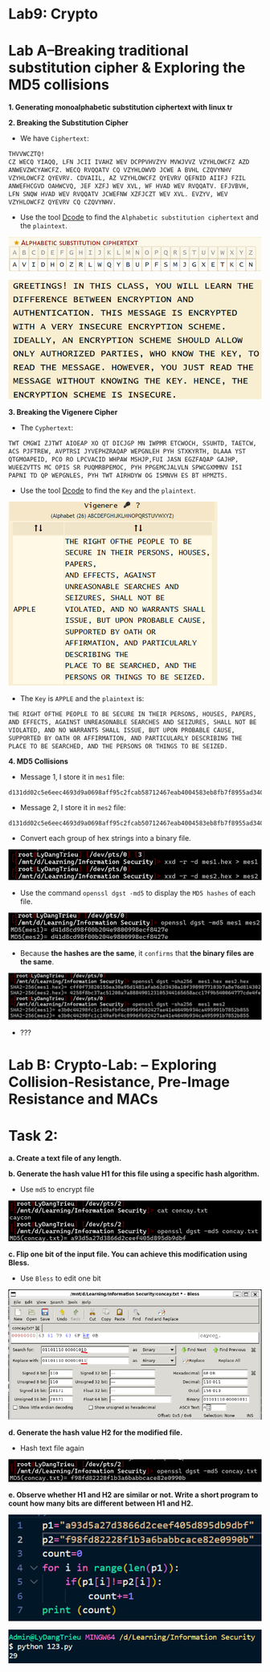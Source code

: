# Lab9: Crypto

# Lab A–Breaking traditional substitution cipher & Exploring the MD5 collisions

**1. Generating monoalphabetic substitution ciphertext with linux tr**

**2. Breaking the Substitution Cipher**

- We have `Ciphertext`:

```
THVVWCZTQ!
CZ WECQ YIAQQ, LFN JCII IVAHZ WEV DCPPVHVZYV MVWJVVZ VZYHLOWCFZ AZD
ANWEVZWCYAWCFZ. WECQ RVQQATV CQ VZYHLOWVD JCWE A BVHL CZQVYNHV
VZYHLOWCFZ QYEVRV. CDVAIIL, AZ VZYHLOWCFZ QYEVRV QEFNID AIIFJ FZIL
ANWEFHCGVD OAHWCVQ, JEF XZFJ WEV XVL, WF HVAD WEV RVQQATV. EFJVBVH,
LFN SNQW HVAD WEV RVQQATV JCWEFNW XZFJCZT WEV XVL. EVZYV, WEV
VZYHLOWCFZ QYEVRV CQ CZQVYNHV.
```

- Use the tool [Dcode](https://www.dcode.fr/monoalphabetic-substitution) to find the `Alphabetic substitution ciphertext` and the `plaintext`.

![img](./img/substitution.png)

![img](./img/plaintextA.png)

**3. Breaking the Vigenere Cipher**

- The `Cyphertext`:

```
TWT CMGWI ZJTWT AIOEAP XO QT DICJGP MN IWPMR ETCWOCH, SSUHTD, TAETCW, ACS PJFTREW, AVPTRSI JYVEPHZRAQAP WEPGNLEH PYH STXKYRTH, DLAAA YST QTGMOAPEID, PCO RO LPCVACID WHPAW MSHJP,FUI JASN EGZFAQAP GAJHP, WUEEZVTTS MC OPIS SR PUQMRBPEMOC, PYH PPGEMCJALVLN SPWCGXMMNV ISI PAPNI TD QP WEPGNLES, PYH TWT AIRHDYW OG ISMNVH ES BT HPMZTS.
```

- Use the tool [Dcode](https://www.dcode.fr/vigenere-cipher) to find the `Key` and the `plaintext`.

![img](./img/Lab9/plaintextB.png)

- The `Key` is `APPLE` and the `plaintext` is:

```
THE RIGHT OFTHE PEOPLE TO BE SECURE IN THEIR PERSONS, HOUSES, PAPERS,
AND EFFECTS, AGAINST UNREASONABLE SEARCHES AND SEIZURES, SHALL NOT BE
VIOLATED, AND NO WARRANTS SHALL ISSUE, BUT UPON PROBABLE CAUSE,
SUPPORTED BY OATH OR AFFIRMATION, AND PARTICULARLY DESCRIBING THE
PLACE TO BE SEARCHED, AND THE PERSONS OR THINGS TO BE SEIZED.
```

**4. MD5 Collisions**

- Message 1, I store it in `mes1` file:

```
d131dd02c5e6eec4693d9a0698aff95c2fcab58712467eab4004583eb8fb7f8955ad340609f4b30283e488832571415a085125e8f7cdc99fd91dbdf280373c5bd8823e3156348f5bae6dacd436c919c6dd53e2b487da03fd02396306d248cda0e99f33420f577ee8ce54b67080a80d1ec69821bcb6a8839396f9652b6ff72a70
```

- Message 2, I store it in `mes2` file:

```
d131dd02c5e6eec4693d9a0698aff95c2fcab50712467eab4004583eb8fb7f8955ad340609f4b30283e4888325f1415a085125e8f7cdc99fd91dbd7280373c5bd8823e3156348f5bae6dacd436c919c6dd53e23487da03fd02396306d248cda0e99f33420f577ee8ce54b67080280d1ec69821bcb6a8839396f965ab6ff72a70
```

- Convert each group of hex strings into a binary file.

![img](./img/Lab9/img41.png)

- Use the command `openssl dgst -md5` to display the `MD5 hashes` of each file.

![img](./img/Lab9/img42.png)

- Because **the hashes are the same**, it `confirms` that **the binary files are the same**.

![img](./img/Lab9/img43.png)

- ???

# Lab B: Crypto-Lab: – Exploring Collision-Resistance, Pre-Image Resistance and MACs

# Task 2:

**a. Create a text file of any length.**

**b. Generate the hash value H1 for this file using a specific hash algorithm.**

- Use `md5` to encrypt file

![img](./img/Lab9/e1.png)

**c. Flip one bit of the input file. You can achieve this modification using Bless.**

- Use `Bless` to edit one bit

![img](./img/Lab9/bless.png)

**d. Generate the hash value H2 for the modified file.**

- Hash text file again

![img](./img/Lab9/e2.png)

**e. Observe whether H1 and H2 are similar or not. Write a short program to count how many bits are different between H1 and H2.**

![img](./img/Lab9/py.png)

![img](./img/Lab9/result.png)
